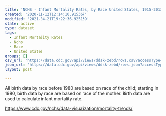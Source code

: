 ```yaml
---
title: 'NCHS - Infant Mortality Rates, by Race United States, 1915-2013'
created: '2020-11-12T12:14:10.915367'
modified: '2021-04-21T19:22:36.925139'
state: active
type: dataset
tags:
  - Infant Mortality Rates
  - Nchs
  - Race
  - United States
groups: []
csv_url: 'https://data.cdc.gov/api/views/ddsk-zebd/rows.csv?accessType=DOWNLOAD'
json_url: 'https://data.cdc.gov/api/views/ddsk-zebd/rows.json?accessType=DOWNLOAD'
layout: post

---
```

All birth data by race before 1980 are based on race of the child; starting in 1980, birth data by race are based on race of the mother. Birth data are used to calculate infant mortality rate.

https://www.cdc.gov/nchs/data-visualization/mortality-trends/

